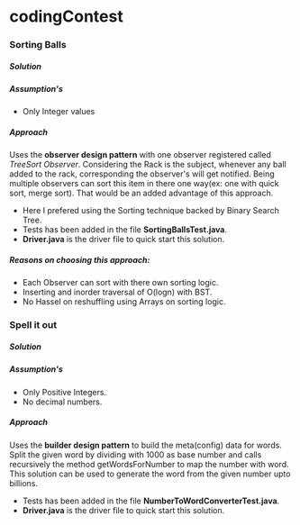 # codingContest
### Sorting Balls 
##### Solution
##### Assumption's
* Only Integer values 
##### Approach
 Uses the **observer design pattern**  with one observer registered called *TreeSort Observer*. Considering the Rack is the subject,  whenever any ball added to the rack, corresponding the observer's will get notified. 
 Being multiple observers can sort this item in there one way(ex: one with quick sort, merge sort). That would be an added advantage of this approach.

 * Here I prefered using the Sorting technique backed by Binary Search Tree.
 * Tests has been added in the file **SortingBallsTest.java**.
 * **Driver.java** is the driver file to quick start this solution.
 
##### Reasons on choosing this approach:
 * Each Observer can sort with there own sorting logic.
 * Inserting and inorder traversal of O(logn) with BST.
 * No Hassel on reshuffling using Arrays on sorting logic.
 
 ### Spell it out 
##### Solution

##### Assumption's
* Only Positive Integers.
* No decimal numbers.
##### Approach
 Uses the **builder design pattern**  to build the meta(config) data for words.
Split the given word by dividing with 1000 as base number and calls recursively the method getWordsForNumber to map the number with word. This solution can be used to generate the word from the given number upto billions.
 * Tests has been added in the file **NumberToWordConverterTest.java**.
 * **Driver.java** is the driver file to quick start this solution.
 

